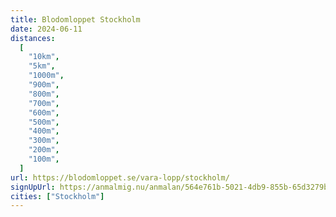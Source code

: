 ```yaml
---
title: Blodomloppet Stockholm
date: 2024-06-11
distances:
  [
    "10km",
    "5km",
    "1000m",
    "900m",
    "800m",
    "700m",
    "600m",
    "500m",
    "400m",
    "300m",
    "200m",
    "100m",
  ]
url: https://blodomloppet.se/vara-lopp/stockholm/
signUpUrl: https://anmalmig.nu/anmalan/564e761b-5021-4db9-855b-65d3279baddc/
cities: ["Stockholm"]
---
```

